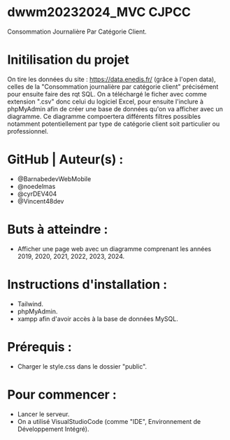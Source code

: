 

# dwwm20232024_MVC CJPCC
Consommation Journalière Par Catégorie Client.

# Initilisation du projet
On tire les données du site : https://data.enedis.fr/ (grâce à l'open data), celles de la "Consommation journalière par catégorie client" précisément pour ensuite faire des rqt SQL.
On a téléchargé le ficher avec comme extension ".csv" donc celui du logiciel Excel, pour ensuite l'inclure à phpMyAdmin afin de créer une base de données qu'on va afficher avec un diagramme.
Ce diagramme compoertera différents filtres possibles notamment potentiellement par type de catégorie client soit particulier ou professionnel.

# GitHub | Auteur(s) : 

- @BarnabedevWebMobile
- @noedelmas
- @cyrDEV404
- @Vincent48dev

# Buts à atteindre :

- Afficher une page web avec un diagramme comprenant les années 2019, 2020, 2021, 2022, 2023, 2024.

# Instructions d'installation :

- Tailwind.
- phpMyAdmin.
- xampp afin d'avoir accès à la base de données MySQL.

# Prérequis :

- Charger le style.css dans le dossier "public".

# Pour commencer :

- Lancer le serveur.
- On a utilisé VisualStudioCode (comme "IDE", Environnement de Développement Intégré).
